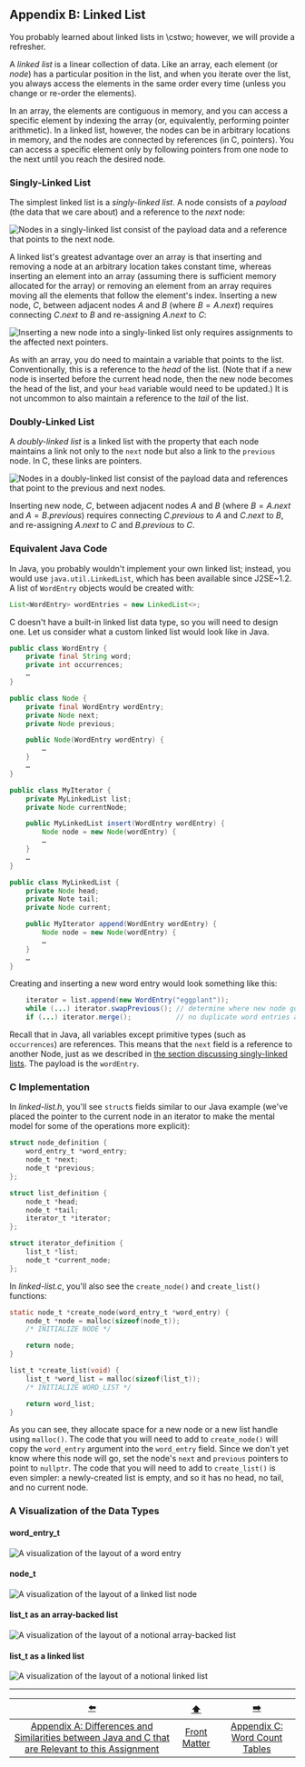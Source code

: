 ## Appendix B: Linked List

You probably learned about linked lists in \cstwo; however, we will provide a refresher.

A *linked list* is a linear collection of data.
Like an array, each element (or *node*) has a particular position in the list, and when you iterate over the list, you always access the elements in the same order every time (unless you change or re-order the elements).

In an array, the elements are contiguous in memory, and you can access a specific element by indexing the array (or, equivalently, performing pointer arithmetic).
In a linked list, however, the nodes can be in arbitrary locations in memory, and the nodes are connected by references (in C, pointers).
You can access a specific element only by following pointers from one node to the next until you reach the desired node.

### Singly-Linked List

The simplest linked list is a *singly-linked list*.
A node consists of a *payload* (the data that we care about) and a reference to the *next* node:

![Nodes in a singly-linked list consist of the payload data and a reference that points to the next node.](sll.svg)

A linked list's greatest advantage over an array is that inserting and removing a node at an arbitrary location takes constant time, whereas inserting an element into an array (assuming there is sufficient memory allocated for the array) or removing an element from an array requires moving all the elements that follow the element's index.
Inserting a new node, $C$, between adjacent nodes $A$ and $B$ (where $B = A.next$) requires connecting $C.next$ to $B$ and re-assigning $A.next$ to $C$:

![Inserting a new node into a singly-linked list only requires assignments to the affected *next* pointers.](sll-insert.svg)

As with an array, you do need to maintain a variable that points to the list.
Conventionally, this is a reference to the *head* of the list.
(Note that if a new node is inserted before the current head node, then the new node becomes the head of the list, and your `head` variable would need to be updated.)
It is not uncommon to also maintain a reference to the *tail* of the list.

### Doubly-Linked List

A *doubly-linked list* is a linked list with the property that each node maintains a link not only to the `next` node but also a link to the `previous` node.
In C, these links are pointers.

![Nodes in a doubly-linked list consist of the payload data and references that point to the previous and next nodes.](dll.svg)

Inserting new node, $C$, between adjacent nodes $A$ and $B$ (where $B = A.next$ and $A = B.previous$) requires connecting $C.previous$ to $A$ and $C.next$ to $B$, and re-assigning $A.next$ to $C$ and $B.previous$ to $C$.

### Equivalent Java Code

In Java, you probably wouldn't implement your own linked list;
instead, you would use `java.util.LinkedList`, which has been available since J2SE~1.2.
A list of `WordEntry` objects would be created with:
```java
List<WordEntry> wordEntries = new LinkedList<>;
```

C doesn't have a built-in linked list data type, so you will need to design one.
Let us consider what a custom linked list would look like in Java.

```java
public class WordEntry {
    private final String word;
    private int occurrences;
    …
}
```

```java
public class Node {
    private final WordEntry wordEntry;
    private Node next;
    private Node previous;

    public Node(WordEntry wordEntry) {
        …
    }
    …
}
```

```java
public class MyIterator {
    private MyLinkedList list;
    private Node currentNode;

    public MyLinkedList insert(WordEntry wordEntry) {
        Node node = new Node(wordEntry) {
        …
    }
    …
}
```

```java
public class MyLinkedList {
    private Node head;
    private Note tail;
    private Node current;

    public MyIterator append(WordEntry wordEntry) {
        Node node = new Node(wordEntry) {
        …
    }
    …
}
```

Creating and inserting a new word entry would look something like this:

```java
    iterator = list.append(new WordEntry("eggplant"));
    while (...) iterator.swapPrevious(); // determine where new node goes
    if (...) iterator.merge();           // no duplicate word entries allowed
```

Recall that in Java, all variables except primitive types (such as `occurrences`) are references.
This means that the `next` field is a reference to another Node, just as we described in [the section discussing singly-linked lists](#singly-linked-list).
The payload is the `wordEntry`.

### C Implementation

In *linked-list.h*, you'll see `struct`s fields similar to our Java example
(we've placed the pointer to the current node in an iterator to make the mental model for some of the operations more explicit):

```c
struct node_definition {
    word_entry_t *word_entry;
    node_t *next;
    node_t *previous;
};
```

```c
struct list_definition {
    node_t *head;
    node_t *tail;
    iterator_t *iterator;
};
```

```c
struct iterator_definition {
    list_t *list;
    node_t *current_node;
};
```

In *linked-list.c*, you'll also see the `create_node()` and `create_list()` functions:

```c
static node_t *create_node(word_entry_t *word_entry) {
    node_t *node = malloc(sizeof(node_t));
    /* INITIALIZE NODE */

    return node;
}
```

```c
list_t *create_list(void) {
    list_t *word_list = malloc(sizeof(list_t));
    /* INITIALIZE WORD_LIST */

    return word_list;
}
```

As you can see, they allocate space for a new node or a new list handle using `malloc()`.
The code that you will need to add to `create_node()` will copy the `word_entry` argument into the `word_entry` field.
Since we don't yet know where this node will go, set the node's `next` and `previous` pointers to point to `nullptr`.
The code that you will need to add to `create_list()` is even simpler: a newly-created list is empty, and so it has no head, no tail, and no current node.


### A Visualization of the Data Types

#### word_entry_t

![A visualization of the layout of a word entry](word-entry.svg)


#### node_t

![A visualization of the layout of a linked list node](node.svg)


#### list_t as an array-backed list

![A visualization of the layout of a notional array-backed list](arraybackedlist.svg)


#### list_t as a linked list

![A visualization of the layout of a notional linked list](linkedlist.svg)

---

|                                                [⬅️](AA-JavaVsC.md)                                                |      [⬆️](../README.md)      |              [➡️](CC-word-tables.md)               |
|:-----------------------------------------------------------------------------------------------------------------:|:----------------------------:|:--------------------------------------------------:|
| [Appendix A: Differences and Similarities between Java and C that are Relevant to this Assignment](AA-JavaVsC.md) | [Front Matter](../README.md) | [Appendix C: Word Count Tables](CC-word-tables.md) |
